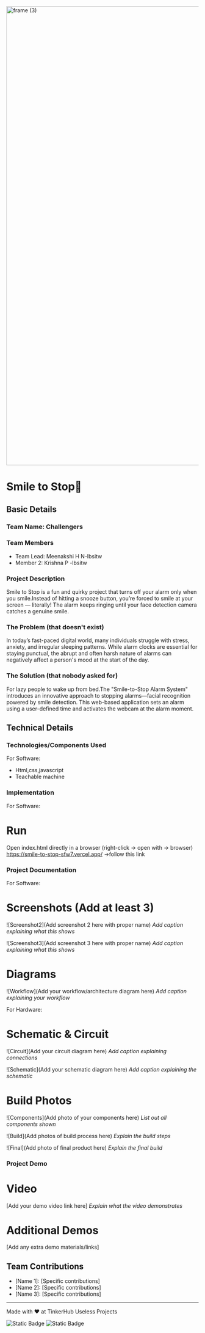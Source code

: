<img width="3188" height="1202" alt="frame (3)" src="https://github.com/user-attachments/assets/517ad8e9-ad22-457d-9538-a9e62d137cd7" />


# Smile to Stop🎯


## Basic Details
### Team Name: Challengers


### Team Members
- Team Lead: Meenakshi H N-lbsitw
- Member 2: Krishna P -lbsitw

### Project Description

Smile to Stop is a fun and quirky project that turns off your alarm only when you smile.Instead of hitting a snooze button, you’re forced to smile at your screen — literally! The alarm keeps ringing until your face detection camera catches a genuine smile.

### The Problem (that doesn't exist)
In today’s fast-paced digital world, many individuals struggle with stress, anxiety, and irregular sleeping patterns. While alarm clocks are essential for staying punctual, the abrupt and often harsh nature of alarms can negatively affect a person's mood at the start of the day.



### The Solution (that nobody asked for)
For lazy people to wake up from bed.The "Smile-to-Stop Alarm System" introduces an innovative approach to stopping alarms—facial recognition powered by smile detection. This web-based application sets an alarm using a user-defined time and activates the webcam at the alarm moment.

## Technical Details
### Technologies/Components Used
For Software:
- Html,css,javascript
- Teachable machine



### Implementation
For Software:

# Run
Open index.html directly in a browser (right-click → open with → browser)
https://smile-to-stop-sfw7.vercel.app/ ->follow this link
### Project Documentation
For Software:

# Screenshots (Add at least 3)


![Screenshot2](Add screenshot 2 here with proper name)
*Add caption explaining what this shows*

![Screenshot3](Add screenshot 3 here with proper name)
*Add caption explaining what this shows*

# Diagrams
![Workflow](Add your workflow/architecture diagram here)
*Add caption explaining your workflow*

For Hardware:

# Schematic & Circuit
![Circuit](Add your circuit diagram here)
*Add caption explaining connections*

![Schematic](Add your schematic diagram here)
*Add caption explaining the schematic*

# Build Photos
![Components](Add photo of your components here)
*List out all components shown*

![Build](Add photos of build process here)
*Explain the build steps*

![Final](Add photo of final product here)
*Explain the final build*

### Project Demo
# Video
[Add your demo video link here]
*Explain what the video demonstrates*

# Additional Demos
[Add any extra demo materials/links]

## Team Contributions
- [Name 1]: [Specific contributions]
- [Name 2]: [Specific contributions]
- [Name 3]: [Specific contributions]

---
Made with ❤️ at TinkerHub Useless Projects 

![Static Badge](https://img.shields.io/badge/TinkerHub-24?color=%23000000&link=https%3A%2F%2Fwww.tinkerhub.org%2F)
![Static Badge](https://img.shields.io/badge/UselessProjects--25-25?link=https%3A%2F%2Fwww.tinkerhub.org%2Fevents%2FQ2Q1TQKX6Q%2FUseless%2520Projects)



